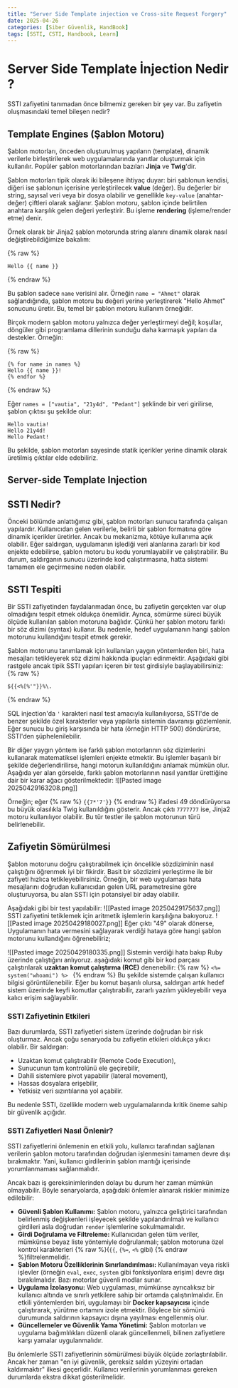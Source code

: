 ```yaml
---
title: "Server Side Template injection ve Cross-site Request Forgery"
date: 2025-04-26
categories: [Siber Güvenlik, HandBook]
tags: [SSTI, CSTI, Handbook, Learn]
---
```


# Server Side Template İnjection Nedir ?
SSTI zafiyetini tanımadan önce bilmemiz gereken bir şey var. Bu zafiyetin oluşmasındaki temel bileşen nedir?

## Template Engines (Şablon Motoru)

Şablon motorları, önceden oluşturulmuş yapıların (template), dinamik verilerle birleştirilerek web uygulamalarında yanıtlar oluşturmak için kullanılır. Popüler şablon motorlarından bazıları **Jinja** ve **Twig**'dir.

Şablon motorları tipik olarak iki bileşene ihtiyaç duyar: biri şablonun kendisi, diğeri ise şablonun içerisine yerleştirilecek **value** (değer). Bu değerler bir string, sayısal veri veya bir dosya olabilir ve genellikle `key-value` (anahtar-değer) çiftleri olarak sağlanır. Şablon motoru, şablon içinde belirtilen anahtara karşılık gelen değeri yerleştirir. Bu işleme **rendering** (işleme/render etme) denir.

Örnek olarak bir Jinja2 şablon motorunda string alanını dinamik olarak nasıl değiştirebildiğimize bakalım:

{% raw %}
```jinja2
Hello {{ name }}
```
{% endraw %}

Bu şablon sadece `name` verisini alır. Örneğin `name = "Ahmet"` olarak sağlandığında, şablon motoru bu değeri yerine yerleştirerek "Hello Ahmet" sonucunu üretir. Bu, temel bir şablon motoru kullanım örneğidir.

Birçok modern şablon motoru yalnızca değer yerleştirmeyi değil; koşullar, döngüler gibi programlama dillerinin sunduğu daha karmaşık yapıları da destekler. Örneğin:

{% raw %}
```Jinja2
{% for name in names %}
Hello {{ name }}!
{% endfor %}
```
{% endraw %}

Eğer `names = ["vautia", "21y4d", "Pedant"]` şeklinde bir veri girilirse, şablon çıktısı şu şekilde olur:

```nginx
Hello vautia!
Hello 21y4d!
Hello Pedant!
```
Bu şekilde, şablon motorları sayesinde statik içerikler yerine dinamik olarak üretilmiş çıktılar elde edebiliriz.

## Server-side Template Injection

## SSTI Nedir?

Önceki bölümde anlattığımız gibi, şablon motorları sunucu tarafında çalışan yapılardır. Kullanıcıdan gelen verilerle, belirli bir şablon formatına göre dinamik içerikler üretirler. Ancak bu mekanizma, kötüye kullanıma açık olabilir. Eğer saldırgan, uygulamanın işlediği veri alanlarına zararlı bir kod enjekte edebilirse, şablon motoru bu kodu yorumlayabilir ve çalıştırabilir. Bu durum, saldırganın sunucu üzerinde kod çalıştırmasına, hatta sistemi tamamen ele geçirmesine neden olabilir.

## SSTI Tespiti

Bir SSTI zafiyetinden faydalanmadan önce, bu zafiyetin gerçekten var olup olmadığını tespit etmek oldukça önemlidir. Ayrıca, sömürme süreci büyük ölçüde kullanılan şablon motoruna bağlıdır. Çünkü her şablon motoru farklı bir söz dizimi (syntax) kullanır. Bu nedenle, hedef uygulamanın hangi şablon motorunu kullandığını tespit etmek gerekir.

Şablon motorunu tanımlamak için kullanılan yaygın yöntemlerden biri, hata mesajları tetikleyerek söz dizimi hakkında ipuçları edinmektir. Aşağıdaki gibi rastgele ancak tipik SSTI yapıları içeren bir test girdisiyle başlayabilirsiniz:
{% raw %}
```Jinja2
${{<%[%'"}}%\.
```
{% endraw %}

SQL injection'da `'` karakteri nasıl test amacıyla kullanılıyorsa, SSTI'de de benzer şekilde özel karakterler veya yapılarla sistemin davranışı gözlemlenir. Eğer sunucu bu giriş karşısında bir hata (örneğin HTTP 500) döndürürse, SSTI'den şüphelenilebilir.

Bir diğer yaygın yöntem ise farklı şablon motorlarının söz dizimlerini kullanarak matematiksel işlemleri enjekte etmektir. Bu işlemler başarılı bir şekilde değerlendirilirse, hangi motorun kullanıldığını anlamak mümkün olur.
Aşağıda yer alan görselde, farklı şablon motorlarının nasıl yanıtlar ürettiğine dair bir karar ağacı gösterilmektedir:
![[Pasted image 20250429163208.png]]

Örneğin; eğer {% raw %} `{{7*'7'}}` {% endraw %} ifadesi 49 döndürüyorsa bu büyük olasılıkla Twig kullanıldığını gösterir. Ancak çıktı `7777777` ise, Jinja2 motoru kullanılıyor olabilir. Bu tür testler ile şablon motorunun türü belirlenebilir.


## Zafiyetin Sömürülmesi
Şablon motorunu doğru çalıştırabilmek için öncelikle sözdiziminin nasıl çalıştığını öğrenmek iyi bir fikirdir. Basit bir sözdizimi yerleştirme ile bir zafiyeti hızlıca tetikleyebilirsiniz. Örneğin, bir web uygulaması hata mesajlarını doğrudan kullanıcıdan gelen URL parametresine göre oluşturuyorsa, bu alan SSTI için potansiyel bir aday olabilir.

Aşağıdaki gibi bir test yapılabilir:
![[Pasted image 20250429175637.png]]
SSTI zafiyetini tetiklemek için aritmetik işlemlerin karşılığına bakıyoruz. 
![[Pasted image 20250429180027.png]]
Eğer çıktı "49" olarak dönerse, Uygulamanın hata vermesini sağlayarak verdiği hataya göre hangi şablon motorunu kullandığını öğrenebiliriz;

![[Pasted image 20250429180335.png]]
Sistemin verdiği hata bakıp Ruby üzerinde çalıştığını anlıyoruz. aşağıdaki komut gibi bir kod parçası çalıştırılarak **uzaktan komut çalıştırma (RCE)** denenebilir:
{% raw %} `<%= system("whoami") %> ` {% endraw %}
Bu şekilde sistemde çalışan kullanıcı bilgisi görüntülenebilir. Eğer bu komut başarılı olursa, saldırgan artık hedef sistem üzerinde keyfi komutlar çalıştırabilir, zararlı yazılım yükleyebilir veya kalıcı erişim sağlayabilir.

### SSTI Zafiyetinin Etkileri

Bazı durumlarda, SSTI zafiyetleri sistem üzerinde doğrudan bir risk oluşturmaz. Ancak çoğu senaryoda bu zafiyetin etkileri oldukça yıkıcı olabilir. Bir saldırgan:

- Uzaktan komut çalıştırabilir (Remote Code Execution),
- Sunucunun tam kontrolünü ele geçirebilir,
- Dahili sistemlere pivot yapabilir (lateral movement),
- Hassas dosyalara erişebilir,
- Yetkisiz veri sızıntılarına yol açabilir.

Bu nedenle SSTI, özellikle modern web uygulamalarında kritik öneme sahip bir güvenlik açığıdır.

### SSTI Zafiyetleri Nasıl Önlenir?

SSTI zafiyetlerini önlemenin en etkili yolu, kullanıcı tarafından sağlanan verilerin şablon motoru tarafından doğrudan işlenmesini tamamen devre dışı bırakmaktır. Yani, kullanıcı girdilerinin şablon mantığı içerisinde yorumlanmaması sağlanmalıdır.

Ancak bazı iş gereksinimlerinden dolayı bu durum her zaman mümkün olmayabilir. Böyle senaryolarda, aşağıdaki önlemler alınarak riskler minimize edilebilir:

- **Güvenli Şablon Kullanımı:** Şablon motoru, yalnızca geliştirici tarafından belirlenmiş değişkenleri işleyecek şekilde yapılandırılmalı ve kullanıcı girdileri asla doğrudan `render` işlemlerine sokulmamalıdır.
- **Girdi Doğrulama ve Filtreleme:** Kullanıcıdan gelen tüm veriler, mümkünse beyaz liste yöntemiyle doğrulanmalı; şablon motoruna özel kontrol karakterleri {% raw %}(`{{`, `{%=`, `<%` gibi) {% endraw %}filtrelenmelidir.
- **Şablon Motoru Özelliklerinin Sınırlandırılması:** Kullanılmayan veya riskli işlevler (örneğin `eval`, `exec`, `system` gibi fonksiyonlara erişim) devre dışı bırakılmalıdır. Bazı motorlar güvenli modlar sunar.
- **Uygulama İzolasyonu:** Web uygulaması, mümkünse ayrıcalıksız bir kullanıcı altında ve sınırlı yetkilere sahip bir ortamda çalıştırılmalıdır. En etkili yöntemlerden biri, uygulamayı bir **Docker kapsayıcısı** içinde çalıştırarak, yürütme ortamını izole etmektir. Böylece bir sömürü durumunda saldırının kapsayıcı dışına yayılması engellenmiş olur.
- **Güncellemeler ve Güvenlik Yama Yönetimi:** Şablon motorları ve uygulama bağımlılıkları düzenli olarak güncellenmeli, bilinen zafiyetlere karşı yamalar uygulanmalıdır.

Bu önlemlerle SSTI zafiyetlerinin sömürülmesi büyük ölçüde zorlaştırılabilir. Ancak her zaman "en iyi güvenlik, gereksiz saldırı yüzeyini ortadan kaldırmaktır" ilkesi geçerlidir. Kullanıcı verilerinin yorumlanması gereken durumlarda ekstra dikkat gösterilmelidir.
